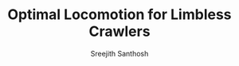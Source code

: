 ---
layout: post
title:  "Optimal Locomotion for Limbless Crawlers"
image: /images/worm.png
categories: research
author: "Sreejith Santhosh"
authors: "<strong>Sreejith Santhosh</strong>, Mattia Serra"
venue: arXiv
link: https://arxiv.org/abs/2206.03976
excerpt: "Limbless crawling is ubiquitous in biology, from cells to organisms. We develop and analyze a model for the dynamics of one-dimensional elastic crawlers, subject to active stress and deformation-dependent friction with the substrate. We find that the optimal active stress distribution that maximizes the crawler's center of mass displacement given a fixed amount of energy input is a traveling wave. This theoretical optimum corresponds to peristalsis-like extension-contraction waves observed in biological organisms, possibly explaining the prevalence of peristalsis as a convergent gait across species. Our theory elucidates key observations in biological systems connecting the anchoring phase of a crawler to the retrograde and prograde distinction seen in peristaltic waves among various organisms. Using our optimal gait solution, we derive a scaling relation between the crawling speed and body mass, explaining experiments on earthworms with three orders of magnitude body mass variations. Our results offer insights and tools for optimal bioinspired crawling robots design with finite battery capacity."
---